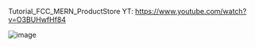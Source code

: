 Tutorial_FCC_MERN_ProductStore
YT: https://www.youtube.com/watch?v=O3BUHwfHf84

![image](https://github.com/user-attachments/assets/9a97b8c3-c1e5-401e-b478-c0ca8851d660)
